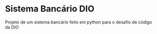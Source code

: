 # Sistema Bancário DIO
Projeto de um sistema bancário feito em python para o desafio de código da DIO
